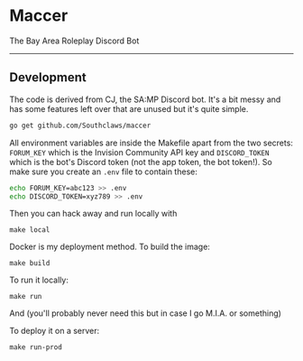 # Maccer

The Bay Area Roleplay Discord Bot

---

## Development

The code is derived from CJ, the SA:MP Discord bot. It's a bit messy and has some features left over that are unused but it's quite simple.

```bash
go get github.com/Southclaws/maccer
```

All environment variables are inside the Makefile apart from the two secrets: `FORUM_KEY` which is the Invision Community API key and `DISCORD_TOKEN` which is the bot's Discord token (not the app token, the bot token!). So make sure you create an `.env` file to contain these:

```bash
echo FORUM_KEY=abc123 >> .env
echo DISCORD_TOKEN=xyz789 >> .env
```

Then you can hack away and run locally with

```make
make local
```

Docker is my deployment method. To build the image:

```make
make build
```

To run it locally:

```make
make run
```

And (you'll probably never need this but in case I go M.I.A. or something)

To deploy it on a server:

```make
make run-prod
```
